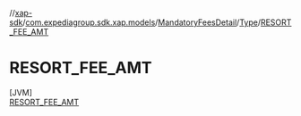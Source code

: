 //[xap-sdk](../../../../../index.md)/[com.expediagroup.sdk.xap.models](../../../index.md)/[MandatoryFeesDetail](../../index.md)/[Type](../index.md)/[RESORT_FEE_AMT](index.md)

# RESORT_FEE_AMT

[JVM]\
[RESORT_FEE_AMT](index.md)
